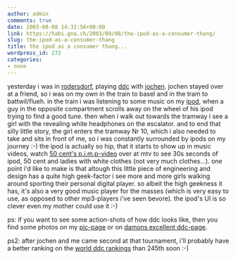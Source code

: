 ```yaml
---
author: admin
comments: true
date: 2003-09-08 14:32:56+00:00
link: https://habi.gna.ch/2003/09/08/the-ipod-as-a-consumer-thang/
slug: the-ipod-as-a-consumer-thang
title: the ipod as a consumer thang...
wordpress_id: 272
categories:
- none
---
```


yesterday i was in [rodersdorf](http://www.ddc.gmxhome.de/uebersicht.html), playing [ddc](http://en.wikipedia.org/wiki/DDC_Frisbee) with [jochen](https://habi.gna.ch/pics/DDC/Pages/18.html).
jochen stayed over at a friend, so i was on my own in the train to basel and in the tram to battwil/flueh.
in the train i was listening to some music on my [ipod](https://apple.com/ipod/), when a guy in the opposite compartment scrolls away on the wheel of his ipod trying to find a good tune.
then when i walk out towards the tramway i see a girl with the revealing white headphones on the escalator.
and to end that silly little story, the girl enters the tramway Nr 10, which i also needed to take and sits in front of me, so i was constantly surrounded by ipods on my journey :-)
the ipod is actually so hip, that it starts to show up in music videos, watch [50 cent's p.i.m.p-video](http://www.mtv.com/sitewide/videoplayer/index.jhtml?vid=22637&channelID=1&gateway=bands&paid=860639&s1=az&s2=50_cent&adPth=/adsetup/bands/&adPN=audvid#) over at mtv to see 30s seconds of ipod, 50 cent and ladies with white clothes (not very much clothes...).
one point i'd like to make is that altough this little piece of engineering and design has a quite high geek-factor i see more and more girls walking around sporting their personal digital player.
so albeit the high geekness it has, it's also a very good music player for the masses (which is very easy to use, as opposed to other mp3-players i've seen bevore).
the ipod's UI is so clever even my mother could use it :-)

ps: if you want to see some action-shots of how ddc looks like, then you find some photos on my [pic-page](https://habi.gna.ch/pics/DDC/index.html) or on [damons excellent ddc-page](http://www.pellucid.com/conrad/ddc/).

ps2: after jochen and me came second at that tournament, i'll probably have a better ranking on the [world ddc rankings](http://www.pellucid.com/conrad/ddc/results/rankings25.html) than 245th soon :-)
